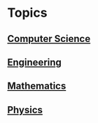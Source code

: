 # Topics

## [Computer Science](computer-science/index.md)

## [Engineering](engineering/index.md)

## [Mathematics](mathematics/index.md)

## [Physics](physics/index.md)
